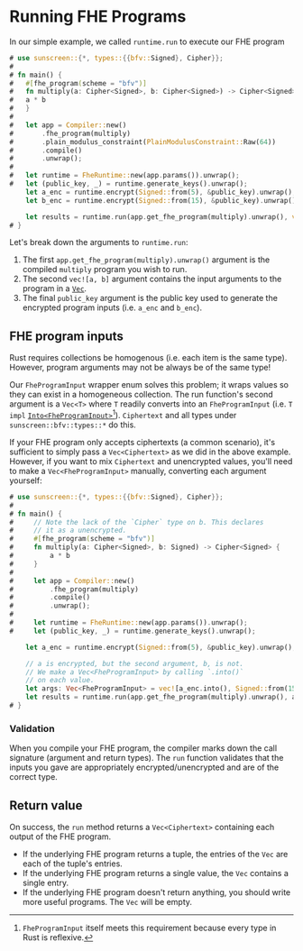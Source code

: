 # Running FHE Programs


In our simple example, we called `runtime.run` to execute our FHE program
```rust
# use sunscreen::{*, types::{{bfv::Signed}, Cipher}};
#
# fn main() {
#   #[fhe_program(scheme = "bfv")]
#   fn multiply(a: Cipher<Signed>, b: Cipher<Signed>) -> Cipher<Signed> {
#   a * b
#   }
#
#   let app = Compiler::new()
#       .fhe_program(multiply)
#       .plain_modulus_constraint(PlainModulusConstraint::Raw(64))
#       .compile()
#       .unwrap();
#
#   let runtime = FheRuntime::new(app.params()).unwrap();
#   let (public_key, _) = runtime.generate_keys().unwrap();
    let a_enc = runtime.encrypt(Signed::from(5), &public_key).unwrap();
    let b_enc = runtime.encrypt(Signed::from(15), &public_key).unwrap();

    let results = runtime.run(app.get_fhe_program(multiply).unwrap(), vec![a_enc, b_enc], &public_key).unwrap();
# }
```

Let's break down the arguments to `runtime.run`:
1. The first `app.get_fhe_program(multiply).unwrap()` argument is the compiled `multiply` program you wish to run.
2. The second `vec![a, b]` argument contains the input arguments to the program in a [`Vec`](https://doc.rust-lang.org/std/vec/struct.Vec.html).
3. The final `public_key` argument is the public key used to generate the encrypted program inputs (i.e. `a_enc` and `b_enc`).

## FHE program inputs
Rust requires collections be homogenous (i.e. each item is the same type). However, program arguments may not be always be of the same type!

Our `FheProgramInput` wrapper enum solves this problem; it wraps values so they can exist in a homogeneous collection. The run function's second argument is a `Vec<T>` where `T` readily converts into an `FheProgramInput` (i.e. `T impl` [`Into<FheProgramInput>`](https://doc.rust-lang.org/std/convert/trait.Into.html)[^1]). `Ciphertext` and all types under `sunscreen::bfv::types::*` do this.

If your FHE program only accepts ciphertexts (a common scenario), it's sufficient to simply pass a `Vec<Ciphertext>` as we did in the above example. However, if you want to mix `Ciphertext` and unencrypted values, you'll need to make a `Vec<FheProgramInput>` manually, converting each argument yourself:

```rust
# use sunscreen::{*, types::{{bfv::Signed}, Cipher}};
#
# fn main() {
#     // Note the lack of the `Cipher` type on b. This declares
#     // it as a unencrypted.
#     #[fhe_program(scheme = "bfv")]
#     fn multiply(a: Cipher<Signed>, b: Signed) -> Cipher<Signed> {
#         a * b
#     }
#
#     let app = Compiler::new()
#         .fhe_program(multiply)
#         .compile()
#         .unwrap();
#
#     let runtime = FheRuntime::new(app.params()).unwrap();
#     let (public_key, _) = runtime.generate_keys().unwrap();

    let a_enc = runtime.encrypt(Signed::from(5), &public_key).unwrap();

    // a is encrypted, but the second argument, b, is not.
    // We make a Vec<FheProgramInput> by calling `.into()`
    // on each value.
    let args: Vec<FheProgramInput> = vec![a_enc.into(), Signed::from(15).into()];
    let results = runtime.run(app.get_fhe_program(multiply).unwrap(), args, &public_key).unwrap();
# }
```

[^1]: `FheProgramInput` itself meets this requirement because every type in Rust is reflexive.

### Validation
When you compile your FHE program, the compiler marks down the call signature (argument and return types). The `run` function validates that the inputs you gave are appropriately encrypted/unencrypted and are of the correct type.

## Return value
On success, the `run` method returns a `Vec<Ciphertext>` containing each output of the FHE program.
* If the underlying FHE program returns a tuple, the entries of the `Vec` are each of the tuple's entries.
* If the underlying FHE program returns a single value, the `Vec` contains a single entry.
* If the underlying FHE program doesn't return anything, you should write more useful programs. The `Vec` will be empty.
